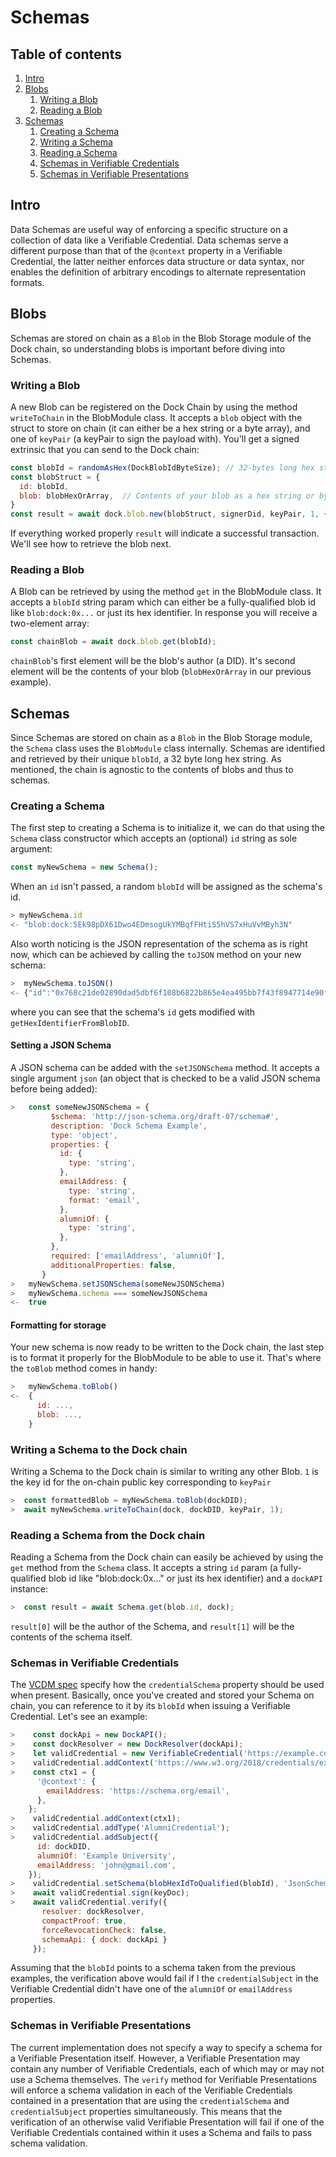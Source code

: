 # Schemas
## Table of contents
1. [Intro](#intro)
1. [Blobs](#blobs)
    1. [Writing a Blob](#writing-a-blob)
    1. [Reading a Blob](#reading-a-blob)
1. [Schemas](#blobs)
    1. [Creating a Schema](#creating-a-schema)
    1. [Writing a Schema](#writing-a-schema-to-the-dock-chain)
    1. [Reading a Schema](#reading-a-schema-from-the-dock-chain)
    1. [Schemas in Verifiable Credentials](#schemas-in-verifiable-credentials)
    1. [Schemas in Verifiable Presentations](#schemas-in-verifiable-presentations)

## Intro
Data Schemas are useful way of enforcing a specific structure on a collection of data like a Verifiable Credential.
Data schemas serve a different purpose than that of the `@context` property in a Verifiable Credential, the latter
neither enforces data structure or data syntax, nor enables the definition of arbitrary encodings to alternate
representation formats.

## Blobs
Schemas are stored on chain as a `Blob` in the Blob Storage module of the Dock chain, so understanding blobs is
important before diving into Schemas.

### Writing a Blob
A new Blob can be registered on the Dock Chain by using the method `writeToChain` in the BlobModule class.
It accepts a `blob` object with the struct to store on chain (it can either be a hex string or a byte array), and one of `keyPair` (a
keyPair to sign the payload with). You'll get a signed extrinsic that you can send to the Dock chain:
```javascript
const blobId = randomAsHex(DockBlobIdByteSize); // 32-bytes long hex string to use as the blob's id
const blobStruct = {
  id: blobId,
  blob: blobHexOrArray,  // Contents of your blob as a hex string or byte array
}
const result = await dock.blob.new(blobStruct, signerDid, keyPair, 1, { didModule: dock.didModule });
```
If everything worked properly `result` will indicate a successful transaction.
We'll see how to retrieve the blob next.


### Reading a Blob
A Blob can be retrieved by using the method `get` in the BlobModule class.
It accepts a `blobId` string param which can either be a fully-qualified blob id like `blob:dock:0x...`
or just its hex identifier. In response you will receive a two-element array:
```javascript
const chainBlob = await dock.blob.get(blobId);
```
`chainBlob`'s first element will be the blob's author (a DID). It's second element will be the contents of your
blob (`blobHexOrArray` in our previous example).


## Schemas
Since Schemas are stored on chain as a `Blob` in the Blob Storage module, the `Schema` class uses the `BlobModule`
class internally. Schemas are identified and retrieved by their unique `blobId`, a 32 byte long hex string. As
mentioned, the chain is agnostic to the contents of blobs and thus to schemas.

### Creating a Schema
The first step to creating a Schema is to initialize it, we can do that using the `Schema` class constructor which
accepts an (optional) `id` string as sole argument:
```javascript
const myNewSchema = new Schema();
```
When an `id` isn't passed, a random `blobId` will be assigned as the schema's id.
```javascript
> myNewSchema.id
<- "blob:dock:5Ek98pDX61Dwo4EDmsogUkYMBqfFHtiS5hVS7xHuVvMByh3N"
```
Also worth noticing is the JSON representation of the schema as is right now, which can be achieved by calling
the `toJSON` method on your new schema:
```javascript
>  myNewSchema.toJSON()
<- {"id":"0x768c21de02890dad5dbf6f108b6822b865e4ea495bb7f43f8947714e90fcc060"}
```
where you can see that the schema's `id` gets modified with `getHexIdentifierFromBlobID`.

#### Setting a JSON Schema
A JSON schema can be added with the `setJSONSchema` method. It accepts a single argument `json` (an object that is
checked to be a valid JSON schema before being added):
```javascript
>   const someNewJSONSchema = {
         $schema: 'http://json-schema.org/draft-07/schema#',
         description: 'Dock Schema Example',
         type: 'object',
         properties: {
           id: {
             type: 'string',
           },
           emailAddress: {
             type: 'string',
             format: 'email',
           },
           alumniOf: {
             type: 'string',
           },
         },
         required: ['emailAddress', 'alumniOf'],
         additionalProperties: false,
       }
>   myNewSchema.setJSONSchema(someNewJSONSchema)
>   myNewSchema.schema === someNewJSONSchema
<-  true
```


#### Formatting for storage
Your new schema is now ready to be written to the Dock chain, the last step is to format it properly for the BlobModule
to be able to use it. That's where the `toBlob` method comes in handy:
```javascript
>   myNewSchema.toBlob()
<-  {
      id: ...,
      blob: ...,
    }
```


### Writing a Schema to the Dock chain
Writing a Schema to the Dock chain is similar to writing any other Blob. `1` is the key id for the on-chain public key corresponding to `keyPair`
```javascript
>  const formattedBlob = myNewSchema.toBlob(dockDID);
>  await myNewSchema.writeToChain(dock, dockDID, keyPair, 1);
```

### Reading a Schema from the Dock chain
Reading a Schema from the Dock chain can easily be achieved by using the `get` method from the `Schema` class.
It accepts a string `id` param (a fully-qualified blob id like "blob:dock:0x..." or just its hex identifier) and a
`dockAPI` instance:
```javascript
>  const result = await Schema.get(blob.id, dock);
```
`result[0]` will be the author of the Schema, and `result[1]` will be the contents of the schema itself.


### Schemas in Verifiable Credentials
The [VCDM spec](https://www.w3.org/TR/vc-data-model/#data-schemas) specify how the `credentialSchema` property should be
used when present. Basically, once you've created and stored your Schema on chain, you can reference to it by its
`blobId` when issuing a Verifiable Credential. Let's see an example:
```javascript
>    const dockApi = new DockAPI();
>    const dockResolver = new DockResolver(dockApi);
>    let validCredential = new VerifiableCredential('https://example.com/credentials/123');
>    validCredential.addContext('https://www.w3.org/2018/credentials/examples/v1');
>    const ctx1 = {
      '@context': {
        emailAddress: 'https://schema.org/email',
      },
    };
>    validCredential.addContext(ctx1);
>    validCredential.addType('AlumniCredential');
>    validCredential.addSubject({
      id: dockDID,
      alumniOf: 'Example University',
      emailAddress: 'john@gmail.com',
    });
>    validCredential.setSchema(blobHexIdToQualified(blobId), 'JsonSchemaValidator2018');
>    await validCredential.sign(keyDoc);
>    await validCredential.verify({
       resolver: dockResolver,
       compactProof: true,
       forceRevocationCheck: false,
       schemaApi: { dock: dockApi }
     });
```
Assuming that the `blobId` points to a schema taken from the previous examples, the verification above would fail if I
the `credentialSubject` in the Verifiable Credential didn't have one of the `alumniOf` or `emailAddress` properties.


### Schemas in Verifiable Presentations
The current implementation does not specify a way to specify a schema for a Verifiable Presentation itself.
However, a Verifiable Presentation may contain any number of Verifiable Credentials, each of which may or may not use a
Schema themselves. The `verify` method for Verifiable Presentations will enforce a schema validation in each of the
Verifiable Credentials contained in a presentation that are using the `credentialSchema` and `credentialSubject`
properties simultaneously.
This means that the verification of an otherwise valid Verifiable Presentation will fail if one of the Verifiable
Credentials contained within it uses a Schema and fails to pass schema validation.
